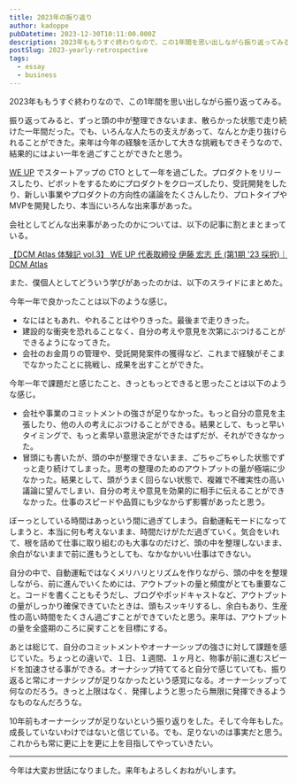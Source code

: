 ```yaml
---
title: 2023年の振り返り
author: kadoppe
pubDatetime: 2023-12-30T10:11:00.000Z
description: 2023年ももうすぐ終わりなので、この1年間を思い出しながら振り返ってみる。
postSlug: 2023-yearly-retrospective
tags:
  - essay
  - business
---
```


2023年ももうすぐ終わりなので、この1年間を思い出しながら振り返ってみる。

振り返ってみると、ずっと頭の中が整理できないまま、散らかった状態で走り続けた一年間だった。でも、いろんな人たちの支えがあって、なんとか走り抜けられることができた。来年は今年の経験を活かして大きな挑戦もできそうなので、結果的にはよい一年を過ごすことができたと思う。

[WE UP](https://corp.weup.jp) でスタートアップの CTO として一年を過ごした。プロダクトをリリースしたり、ピボットをするためにプロダクトをクローズしたり、受託開発をしたり、新しい事業やプロダクトの方向性の議論をたくさんしたり、プロトタイプやMVPを開発したり、本当にいろんな出来事があった。

会社としてどんな出来事があったのかについては、以下の記事に割とまとまっている。

[【DCM Atlas 体験記 vol.3】 WE UP 代表取締役 伊藤 宏志 氏 (第1期 '23 採択)｜DCM Atlas](https://note.com/dcm_atlas/n/ne6c4540523cf)

また、僕個人としてどういう学びがあったのかは、以下のスライドにまとめた。

<script defer class="speakerdeck-embed" data-id="93400d4a0dd94facad25ba655989b204" data-ratio="1.7777777777777777" src="//speakerdeck.com/assets/embed.js"></script>

今年一年で良かったことは以下のような感じ。

- なにはともあれ、やれることはやりきった。最後まで走りきった。
- 建設的な衝突を恐れることなく、自分の考えや意見を次第にぶつけることができるようになってきた。
- 会社のお金周りの管理や、受託開発案件の獲得など、これまで経験がそこまでなかったことに挑戦し、成果を出すことができた。

今年一年で課題だと感じたこと、きっともっとできると思ったことは以下のような感じ。

- 会社や事業のコミットメントの強さが足りなかった。もっと自分の意見を主張したり、他の人の考えにぶつけることができる。結果として、もっと早いタイミングで、もっと素早い意思決定ができたはずだが、それができなかった。
- 冒頭にも書いたが、頭の中が整理できないまま、ごちゃごちゃした状態でずっと走り続けてしまった。思考の整理のためのアウトプットの量が極端に少なかった。結果として、頭がうまく回らない状態で、複雑で不確実性の高い議論に望んでしまい、自分の考えや意見を効果的に相手に伝えることができなかった。仕事のスピードや品質にも少なからず影響があったと思う。

ぼーっとしている時間はあっという間に過ぎてしまう。自動運転モードになってしまうと、本当に何も考えないまま、時間だけがただ過ぎていく。気合をいれて、根を詰めて仕事に取り組むのも大事なのだけど、頭の中を整理しないまま、余白がないままで前に進もうとしても、なかなかいい仕事はできない。

自分の中で、自動運転ではなくメリハリとリズムを作りながら、頭の中をを整理しながら、前に進んでいくためには、アウトプットの量と頻度がとても重要なこと。コードを書くこともそうだし、ブログやポッドキャストなど、アウトプットの量がしっかり確保できていたときは、頭もスッキリするし、余白もあり、生産性の高い時間をたくさん過ごすことができていたと思う。来年は、アウトプットの量を全盛期のころに戻すことを目標にする。

あとは総じて、自分のコミットメントやオーナーシップの強さに対して課題を感じていた。ちょっとの違いで、１日、１週間、１ヶ月と、物事が前に進むスピードを加速させる事ができる。オーナシップ持ててると自分で感じていても、振り返ると常にオーナシップが足りなかったという感覚になる。オーナーシップって何なのだろう。きっと上限はなく、発揮しようと思ったら無限に発揮できるようなものなんだろうな。

10年前もオーナーシップが足りないという振り返りをした。そして今年もした。成長していないわけではないと信じている。でも、足りないのは事実だと思う。これからも常に更に上を更に上を目指してやっていきたい。

---

今年は大変お世話になりました。来年もよろしくおねがいします。
